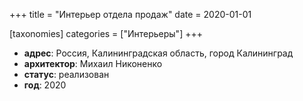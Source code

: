 +++
title = "Интерьер отдела продаж"
date = 2020-01-01

[taxonomies]
categories = ["Интерьеры"]
+++

- **адрес**: Россия, Калининградская область, город Калининград
- **архитектор**: Михаил Никоненко
- **статус**: реализован
- **год**: 2020
